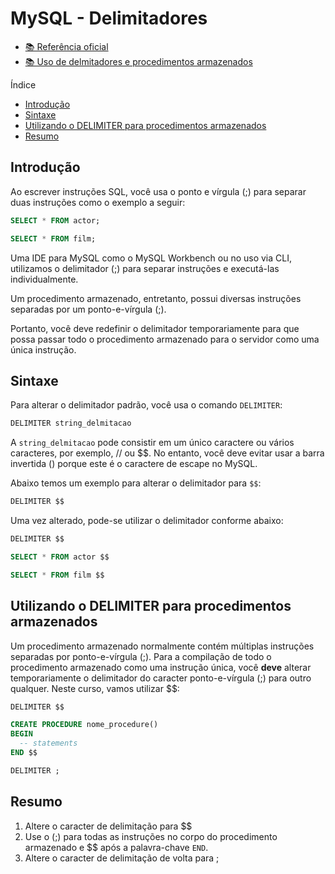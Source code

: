# MySQL - Delimitadores

* [📚 Referência oficial](https://dev.mysql.com/doc/refman/8.0/en/mysql-commands.html "Documentação oficial")
* [📚 Uso de delmitadores e procedimentos armazenados](https://dev.mysql.com/doc/refman/8.0/en/stored-programs-defining.html "Uso de delmitadores e procedimentos armazenados")

Índice

* [Introdução](#Introdução "Introdução")
* [Sintaxe](#Sintaxe "Sintaxe")
* [Utilizando o DELIMITER para procedimentos armazenados](#Utilizando-o-DELIMITER-para-procedimentos-armazenados "DELIMITER e Procedimentos Armazenados")
* [Resumo](#Resumo "Resumo")

## Introdução

Ao escrever instruções SQL, você usa o ponto e vírgula (;) para separar duas instruções como o exemplo a seguir:

```sql
SELECT * FROM actor;

SELECT * FROM film;
```

Uma IDE para MySQL como o MySQL Workbench ou no uso via CLI, utilizamos o  delimitador (;) para separar instruções e executá-las individualmente.

Um procedimento armazenado, entretanto, possui diversas instruções separadas por um ponto-e-vírgula (;).

Portanto, você deve redefinir o delimitador temporariamente para que possa passar todo o procedimento armazenado para o servidor como uma única instrução.

## Sintaxe

Para alterar o delimitador padrão, você usa o comando `DELIMITER`:

```sql
DELIMITER string_delmitacao
```

A `string_delmitacao` pode consistir em um único caractere ou vários caracteres, por exemplo, // ou $$. No entanto, você deve evitar usar a barra invertida (\) porque este é o caractere de escape no MySQL.

Abaixo temos um exemplo para alterar o delimitador para `$$`:

```sql
DELIMITER $$
```

Uma vez alterado, pode-se utilizar o delimitador conforme abaixo:

```sql
DELIMITER $$

SELECT * FROM actor $$

SELECT * FROM film $$
```

## Utilizando o DELIMITER para procedimentos armazenados

Um procedimento armazenado normalmente contém múltiplas instruções separadas por ponto-e-vírgula (;).
Para a compilação de todo o procedimento armazenado como uma instrução única, você __deve__ alterar temporariamente o delimitador do caracter ponto-e-vírgula (;) para outro qualquer. Neste curso, vamos utilizar $$:

```sql
DELIMITER $$

CREATE PROCEDURE nome_procedure()
BEGIN
  -- statements
END $$

DELIMITER ;
```

## Resumo

1. Altere o caracter de delimitação para $$
1. Use o (;) para todas as instruções no corpo do procedimento armazenado e $$ após a palavra-chave `END`.
1. Altere o caracter de delimitação de volta para ;